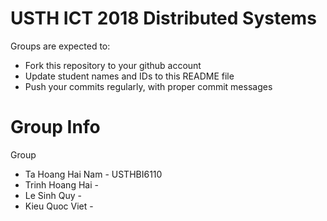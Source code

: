 USTH ICT 2018 Distributed Systems
=====================================

Groups are expected to:

* Fork this repository to your github account
* Update student names and IDs to this README file
* Push your commits regularly, with proper commit messages

Group Info
=======================
Group 
* Ta Hoang Hai Nam - USTHBI6110
* Trinh Hoang Hai - 
* Le Sinh Quy - 
* Kieu Quoc Viet -


